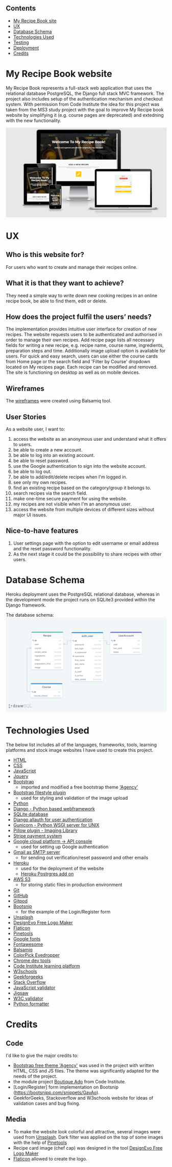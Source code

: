 ## Contents
- [My Recipe Book site](#my-recipe-book-site)
- [UX](#ux)
- [Database Schema](#database-schema)
- [Technologies Used](#technologies-used)
- [Testing](#testing)
- [Deployment](#deployment)
- [Credits](#credits)

# My Recipe Book website 
My Recipe Book represents a full-stack web application that uses the relational database PostgreSQL, the Django full stack MVC framework. The project also includes setup of the authentication mechanism and checkout system. With permission from Code Institute the idea for this project was taken from the MS3 study project with the goal to improve My Recipe book website by simplifying it (e.g. course pages are deprecated) and extedning with the new functionality.

![screen shots on various devices](static/img/readme/am-i-responsive.PNG)

# UX

## Who is this website for?
For users who want to create and manage their recipes online.

## What it is that they want to achieve?
They need a simple way to write down new cooking recipes in an online recipe book, be able to find them, edit or delete.

## How does the project fulfil the users’ needs?
The implementation provides intuitive user interface for creation of new recipes. The website requests users to be authenticated and authorised in order to manage their own recipes. Add recipe page lists all necessary fields for writing a new recipe, e.g. recipe name, course name, ingredients, preparation steps and time. Additionally image upload option is available for users. For quick and easy search, users can use either the course cards from Home page or the search field and 'Filter by Course' dropdown located on My recipes page. Each recipe can be modified and removed. The site is functioning on desktop as well as on mobile devices.

## Wireframes
The [wireframes](https://github.com/AnaStasia1331/ms4-recipe-book/tree/master/static/img/readme/wireframes) were created using Balsamiq tool.

## User Stories 
As a website user, I want to:

1. access the website as an anonymous user and understand what it offers to users.
2. be able to create a new account.
3. be able to log into an existing account.
4. be able to reset password.
5. use the Google authentication to sign into the website account.
6. be able to log out.
7. be able to add/edit/delete recipes when I'm logged in.
8. see only my own recipes.
9. find an existing recipe based on the category/group it belongs to.
10. search recipes via the search field.
11. make one-time secure payment for using the website.
12. my recipes are not visible when I'm an anonymous user.
13. access the website from multiple devices of different sizes without major UI issues.

## Nice-to-have features 

1. User settings page with the option to edit username or email address and the reset password functionality. 
2. As the next stage it could be the possibility to share recipes with other users.

# Database Schema 

Heroku deployment uses the PostgreSQL relational database, whereas in the development mode the project runs on SQLite3 provided within the Django framework.

The database schema:
![Schema](static/img/readme/db-schema.png)

# Technologies Used

The below list includes all of the languages, frameworks, tools, learning platforms and stock image websites I have used to create this project. 
- [HTML](https://en.wikipedia.org/wiki/HTML5)
- [CSS](https://en.wikipedia.org/wiki/CSS)
- [JavaScript](https://en.wikipedia.org/wiki/JavaScript)
- [Jquery](https://jquery.com/)
- [Bootstrap](https://getbootstrap.com/docs/5.0/getting-started/introduction/) 
    - imported and modified a free bootstrap theme ['Agency'](https://startbootstrap.com/theme/agency)
- [Bootstrap filestyle plugin](https://markusslima.github.io/bootstrap-filestyle/)
    - used for styling and validation of the image upload
- [Python](https://www.python.org/downloads/release/python-3811/)
- [Django - Python based webframework](https://www.djangoproject.com/)
- [SQLite database](https://docs.djangoproject.com/en/3.2/ref/databases/#sqlite-notes)
- [Django allauth for user authentication](https://django-allauth.readthedocs.io/en/latest/installation.html)
- [Gunicorn - Python WSGI server for UNIX](https://docs.djangoproject.com/en/3.2/howto/deployment/wsgi/gunicorn/)
- [Pillow plugin - Imaging Library](https://pillow.readthedocs.io/en/stable/)
- [Stripe payment system](https://stripe.com/docs)
- [Google cloud platform -> API console](https://console.cloud.google.com/)
    - used for setting up Google authentication
- [Gmail as SMTP server](https://mail.google.com/)
    - for sending out verification/reset password and other emails 
- [Heroku](https://dashboard.heroku.com/apps)
    - used for the deployment of the website
    - [Heroku Postrgres add on](https://elements.heroku.com/addons/heroku-postgresql)
- [AWS S3](https://aws.amazon.com/s3/)
    - for storing static files in production environment
- [Git](https://git-scm.com/)
- [GitHub](https://github.com/)
- [Gitpod](https://www.gitpod.io/)
- [Bootsnip](https://bootsnipp.com/snippets/GavAo)
    - for the example of the Login/Register form 
- [Unsplash](https://unsplash.com/)
- [DesignEvo Free Logo Maker](https://www.designevo.com/)
- [Flaticon](https://www.flaticon.com) 
- [Pinetools](https://pinetools.com/darken-image)
- [Google fonts](https://fonts.google.com/specimen/Quicksand)
- [Fontawesome](https://fontawesome.com/)
- [Balsamiq](https://balsamiq.com/wireframes/)
- [ColorPick Eyedropper](https://chrome.google.com/webstore/detail/colorpick-eyedropper/ohcpnigalekghcmgcdcenkpelffpdolg)
- [Chrome dev tools](https://developers.google.com/web/tools/chrome-devtools)
- [Code Institute learning platform](https://codeinstitute.net/)
- [W3schools](https://www.w3schools.com/)
- [Geekforgeeks](https://www.geeksforgeeks.org/)
- [Stack Overflow](https://stackoverflow.com/)
- [JavaScript validator](https://jshint.com/)
- [Jigsaw](https://jigsaw.w3.org/css-validator/validator)
- [W3C validator](https://validator.w3.org/)
- [Python formatter](http://pep8online.com/)





# Credits

## Code
I'd like to give the major credits to:
 - [Bootstrap free theme 'Agency'](https://startbootstrap.com/theme/agency) was used in the project with written HTML, CSS and JS files. The theme was significantly adapted for the needs of the project.
 - the module project [Boutique Ado](https://github.com/Code-Institute-Solutions/boutique_ado_v1) from Code Institute.
 - [Login/Register] form implementation on Bootsnip (https://bootsnipp.com/snippets/GavAo).
 - GeekforGeeks, Stackoverflow and W3schools website for ideas of validation cases and bug fixing.

## Media
- To make the website look colorful and attractive, several images were used from [Unsplash](https://unsplash.com/). Dark filter was applied on the top of some images with the help of [Pinetools](https://pinetools.com/darken-image)
- Recipe card image (chef cap) was designed in the tool [DesignEvo Free Logo Maker](https://www.designevo.com/)
- [Flaticon](https://www.flaticon.com) allowed to create the logo.
